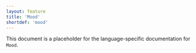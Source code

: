 ```yaml
---
layout: feature
title: 'Mood'
shortdef: 'mood'
---
```


This document is a placeholder for the language-specific documentation
for `Mood`.
